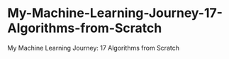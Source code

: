 # My-Machine-Learning-Journey-17-Algorithms-from-Scratch
My Machine Learning Journey: 17 Algorithms from Scratch

